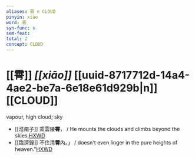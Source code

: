 ```yaml
---
aliases: 霄 n CLOUD
pinyin: xiāo
word: 霄
syn-func: n
sem-feat: 
total: 2
concept: CLOUD 
---
```

# [[霄]] *[[xiāo]]*  [[uuid-8717712d-14a4-4ae2-be7a-6e18e61d929b|n]] [[CLOUD]]
vapour, high cloud; sky
 - [[淮南子]] 乘雲陵**霄**， / He mounts the clouds and climbs beyond the skies,[HXWD](https://hxwd.org/textview.html?location=KR3j0010_tls_001-4a.26)
 - [[臨濟錄]] 不住清**霄**內。」 / doesn't even linger in the pure heights of heaven."[HXWD](https://hxwd.org/textview.html?location=KR6q0053_T_001-0506a.52)